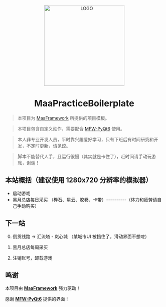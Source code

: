 <!-- markdownlint-disable MD033 MD041 -->
<p align="center">
  <img alt="LOGO" src="https://cdn.jsdelivr.net/gh/MaaAssistantArknights/design@main/logo/maa-logo_512x512.png" width="256" height="256" />
</p>

<div align="center">

# MaaPracticeBoilerplate

</div>

> 本项目为 [MaaFramework](https://github.com/MaaXYZ/MaaFramework) 所提供的项目模板。

> 本项目包含自定义动作，需要配合 [MFW-PyQt6](https://github.com/overflow65537/MFW-PyQt6) 使用。

> 本人非专业开发人员，平时靠兴趣爱好学习，只有下班后有时间研究和开发，不定时更新，请见谅。

> 脚本不能替代人手，且运行很慢（其实就是卡住了），赶时间请手动玩游戏，谢谢！

## 本站概括（建议使用 1280x720 分辨率的模拟器）

- 启动游戏
- 黑月总店每日采买 （桦石、星云、胶卷、卡带）----------（体力和疲劳请自己手动购买）

## 下一站

0. 倒货线路 -> 汇流塔 - 岚心城 （某城市UI 被挡住了，滑动界面不想咗）

1. 黑月总店每周采买

2. 注销账号，卸载游戏


## 鸣谢

本项目由 **[MaaFramework](https://github.com/MaaXYZ/MaaFramework)** 强力驱动！

感谢 **[MFW-PyQt6](https://github.com/overflow65537/MFW-PyQt6)** 提供的界面！